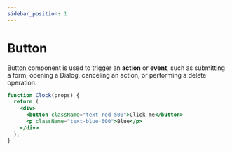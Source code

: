 ```yaml
---
sidebar_position: 1
---
```


# Button

Button component is used to trigger an **action** or **event**, such as submitting a form, opening a Dialog, canceling an action, or performing a delete operation.

```jsx live
function Clock(props) {
  return (
    <div>
      <button className="text-red-500">Click me</button>
      <p className="text-blue-600">Blue</p>
    </div>
  );
}
```
